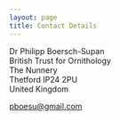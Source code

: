 ```yaml
---
layout: page
title: Contact Details
---
```


Dr Philipp Boersch-Supan  
British Trust for Ornithology  
The Nunnery  
Thetford IP24 2PU  
United Kingdom  

<i class="fa fa-envelope fa-lg"></i> [pboesu@gmail.com](mailto:pboesu@gmail.com) <br/>
